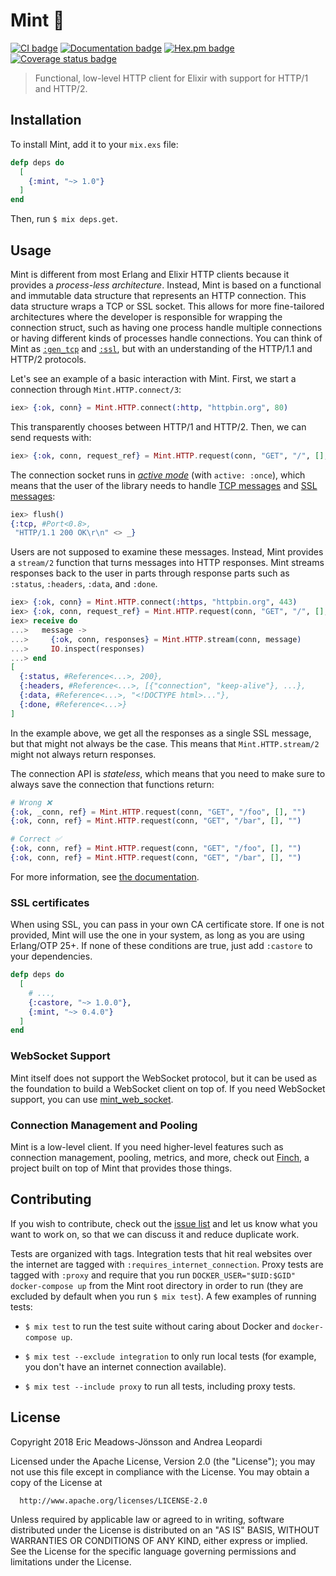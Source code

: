 # Mint 🌱

[![CI badge](https://github.com/elixir-mint/mint/actions/workflows/main.yml/badge.svg)](https://github.com/elixir-mint/mint/actions/workflows/main.yml)
[![Documentation badge](https://img.shields.io/badge/Documentation-ff69b4)][documentation]
[![Hex.pm badge](https://img.shields.io/badge/Package%20on%20hex.pm-informational)](https://hex.pm/packages/mint)
[![Coverage status badge](https://coveralls.io/repos/github/elixir-mint/mint/badge.svg?branch=main)](https://coveralls.io/github/elixir-mint/mint?branch=main)

> Functional, low-level HTTP client for Elixir with support for HTTP/1 and HTTP/2.

## Installation

To install Mint, add it to your `mix.exs` file:

```elixir
defp deps do
  [
    {:mint, "~> 1.0"}
  ]
end
```

Then, run `$ mix deps.get`.

## Usage

Mint is different from most Erlang and Elixir HTTP clients because it provides a *process-less architecture*. Instead, Mint is based on a functional and immutable data structure that represents an HTTP connection. This data structure wraps a TCP or SSL socket. This allows for more fine-tailored architectures where the developer is responsible for wrapping the connection struct, such as having one process handle multiple connections or having different kinds of processes handle connections. You can think of Mint as [`:gen_tcp`](https://erlang.org/doc/man/gen_tcp.html) and [`:ssl`](https://www.erlang.org/doc/man/ssl.html), but with an understanding of the HTTP/1.1 and HTTP/2 protocols.

Let's see an example of a basic interaction with Mint. First, we start a connection through `Mint.HTTP.connect/3`:

```elixir
iex> {:ok, conn} = Mint.HTTP.connect(:http, "httpbin.org", 80)
```

This transparently chooses between HTTP/1 and HTTP/2. Then, we can send requests with:

```elixir
iex> {:ok, conn, request_ref} = Mint.HTTP.request(conn, "GET", "/", [], "")
```

The connection socket runs in [*active mode*](http://erlang.org/doc/man/inet.html#setopts-2) (with `active: :once`), which means that the user of the library needs to handle [TCP messages](http://erlang.org/doc/man/gen_tcp.html#connect-4) and [SSL messages](http://erlang.org/doc/man/ssl.html#id66002):

```elixir
iex> flush()
{:tcp, #Port<0.8>,
 "HTTP/1.1 200 OK\r\n" <> _}
```

Users are not supposed to examine these messages. Instead, Mint provides a `stream/2` function that turns messages into HTTP responses. Mint streams responses back to the user in parts through response parts such as `:status`, `:headers`, `:data`, and `:done`.


```elixir
iex> {:ok, conn} = Mint.HTTP.connect(:https, "httpbin.org", 443)
iex> {:ok, conn, request_ref} = Mint.HTTP.request(conn, "GET", "/", [], "")
iex> receive do
...>   message ->
...>     {:ok, conn, responses} = Mint.HTTP.stream(conn, message)
...>     IO.inspect(responses)
...> end
[
  {:status, #Reference<...>, 200},
  {:headers, #Reference<...>, [{"connection", "keep-alive"}, ...},
  {:data, #Reference<...>, "<!DOCTYPE html>..."},
  {:done, #Reference<...>}
]
```

In the example above, we get all the responses as a single SSL message, but that might not always be the case. This means that `Mint.HTTP.stream/2` might not always return responses.

The connection API is *stateless*, which means that you need to make sure to always save the connection that functions return:

```elixir
# Wrong ❌
{:ok, _conn, ref} = Mint.HTTP.request(conn, "GET", "/foo", [], "")
{:ok, conn, ref} = Mint.HTTP.request(conn, "GET", "/bar", [], "")

# Correct ✅
{:ok, conn, ref} = Mint.HTTP.request(conn, "GET", "/foo", [], "")
{:ok, conn, ref} = Mint.HTTP.request(conn, "GET", "/bar", [], "")
```

For more information, see [the documentation][documentation].

### SSL certificates

When using SSL, you can pass in your own CA certificate store. If one is not provided, Mint will use the one in your system, as long as you are using Erlang/OTP 25+. If none of these conditions are true, just add `:castore` to your dependencies.

```elixir
defp deps do
  [
    # ...,
    {:castore, "~> 1.0.0"},
    {:mint, "~> 0.4.0"}
  ]
end
```

### WebSocket Support

Mint itself does not support the WebSocket protocol, but it can be used as the foundation to build a WebSocket client on top of. If you need WebSocket support, you can use [mint_web_socket].

### Connection Management and Pooling

Mint is a low-level client. If you need higher-level features such as connection management, pooling, metrics, and more, check out [Finch], a project built on top of Mint that provides those things.

## Contributing

If you wish to contribute, check out the [issue list][issues] and let us know what you want to work on, so that we can discuss it and reduce duplicate work.

Tests are organized with tags. Integration tests that hit real websites over the internet are tagged with `:requires_internet_connection`. Proxy tests are tagged with `:proxy` and require that you run `DOCKER_USER="$UID:$GID" docker-compose up` from the Mint root directory in order to run (they are excluded by default when you run `$ mix test`). A few examples of running tests:

  * `$ mix test` to run the test suite without caring about Docker and `docker-compose up`.

  * `$ mix test --exclude integration` to only run local tests (for example, you don't have an internet connection available).

  * `$ mix test --include proxy` to run all tests, including proxy tests.

## License

Copyright 2018 Eric Meadows-Jönsson and Andrea Leopardi

  Licensed under the Apache License, Version 2.0 (the "License");
  you may not use this file except in compliance with the License.
  You may obtain a copy of the License at

      http://www.apache.org/licenses/LICENSE-2.0

  Unless required by applicable law or agreed to in writing, software
  distributed under the License is distributed on an "AS IS" BASIS,
  WITHOUT WARRANTIES OR CONDITIONS OF ANY KIND, either express or implied.
  See the License for the specific language governing permissions and
  limitations under the License.

[castore]: https://github.com/elixir-mint/castore
[documentation]: https://hexdocs.pm/mint
[issues]: https://github.com/elixir-mint/mint/issues
[mint_web_socket]: https://github.com/elixir-mint/mint_web_socket
[Finch]: https://github.com/sneako/finch
